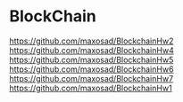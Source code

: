 # BlockChain <br>

https://github.com/maxosad/BlockchainHw2 <br>
https://github.com/maxosad/BlockchainHw4 <br>
https://github.com/maxosad/BlockchainHw5 <br>
https://github.com/maxosad/BlockchainHw6 <br>
https://github.com/maxosad/BlockchainHw7 <br>
https://github.com/maxosad/BlockchainHw1 <br>
